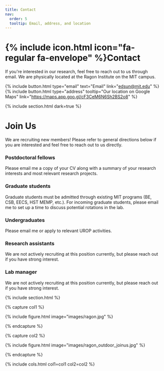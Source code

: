 ```yaml
---
title: Contact
nav:
  order: 5
  tooltip: Email, address, and location
---
```


# {% include icon.html icon="fa-regular fa-envelope" %}Contact

If you're interested in our research, feel free to reach out to us through email. We are physically located at the Ragon Institute on the MIT campus.

{%
  include button.html
  type="email"
  text="Email"
  link="edsun@mit.edu"
%}
{%
  include button.html
  type="address"
  tooltip="Our location on Google Maps"
  link="https://maps.app.goo.gl/cF3CeM6N6Sh2BS2o8"
%}

{% include section.html dark=true %}

# Join Us

We are recruiting new members! Please refer to general directions below if you are interested and feel free to reach out to us directly.

### Postdoctoral fellows

Please email me a copy of your CV along with a summary of your research interests and most relevant research projects.

### Graduate students

Graduate students must be admitted through existing MIT programs (BE, CSB, EECS, HST MEMP, etc.). For incoming graduate students, please email me to set up a time to discuss potential rotations in the lab.

### Undergraduates

Please email me or apply to relevant UROP activities.

### Research assistants

We are not actively recruiting at this position currently, but please reach out if you have strong interest.

### Lab manager

We are not actively recruiting at this position currently, but please reach out if you have strong interest.

{% include section.html %}

{% capture col1 %}

{%
  include figure.html
  image="images/ragon.jpg"
%}

{% endcapture %}

{% capture col2 %}

{%
  include figure.html
  image="images/ragon_outdoor_joinus.jpg"
%}

{% endcapture %}

{% include cols.html col1=col1 col2=col2 %}
